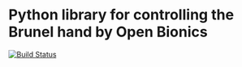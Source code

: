 # Python library for controlling the Brunel hand by Open Bionics

[![Build Status](https://www.travis-ci.org/pollen-robotics/brunel_hand.svg?branch=master)](https://www.travis-ci.org/pollen-robotics/brunel_hand)
